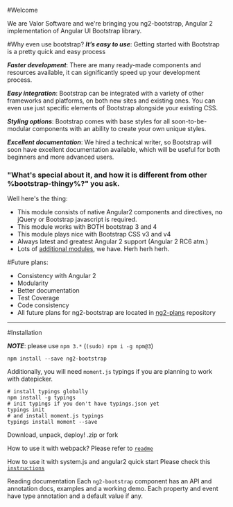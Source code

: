 #Welcome

We are Valor Software and we're bringing you ng2-bootstrap, Angular 2 implementation of Angular UI Bootstrap library.

#Why even use bootstrap?
***It’s easy to use***: Getting started with Bootstrap is a pretty quick and easy process

***Faster development***: There are many ready-made components and resources available, it can significantly speed up your development process.

***Easy integration***: Bootstrap can be integrated with a variety of other frameworks and platforms, on both new sites and existing ones. You can even use just specific elements of Bootstrap alongside your existing CSS.

***Styling options***: Bootstrap comes with base styles for all soon-to-be-modular components with an ability to create your own unique styles.

***Excellent documentation***: We hired a technical writer, so Bootstrap will soon have excellent documentation available, which will be useful for both beginners and more advanced users.


###  "What's special about it, and how it is different from other %bootstrap-thingy%?" you ask. 
Well here's the thing:

- This module consists of native Angular2 components and directives, no jQuery or Bootstrap javascript is required.
- This module works with BOTH bootstrap 3 and 4
- This module plays nice with Bootstrap CSS v3 and v4
- Always latest and greatest Angular 2 support (Angular 2 RC6 atm.)
- Lots of [additional modules](https://github.com/valor-software/ng2-plans), we have.  Herh herh herh.

#Future plans:

- Consistency with Angular 2
- Modularity
- Better documentation
- Test Coverage 
- Code consistency
- All future plans for ng2-bootstrap are located in [ng2-plans](https://github.com/valor-software/ng2-plans) repository
-------------

#Installation

***NOTE***: please use ```npm 3.*``` (```(sudo) npm i -g npm@3```)

`npm install --save ng2-bootstrap`

Additionally, you will need `moment.js` typings if you are planning to work with datepicker.

```
# install typings globally
npm install -g typings
# init typings if you don't have typings.json yet
typings init
# and install moment.js typings
typings install moment --save
```
Download, unpack, deploy! .zip
or fork

How to use it with webpack?
Please refer to [`readme`](https://github.com/valor-software/ng2-bootstrap#with-webpack-angularclassangular2-webpack-starter)

How to use it with system.js and angular2 quick start
Please check this [`instructions`](https://github.com/valor-software/ng2-bootstrap#quick-start)

Reading documentation
Each `ng2-bootstrap` component has an API and annotation docs, examples and a working demo. Each property and event have type annotation and a default value if any.